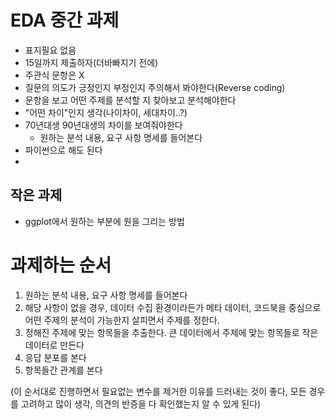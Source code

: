 


# EDA 중간 과제
* 표지필요 없음
* 15일까지 제출하자(더바빠지기 전에)
* 주관식 문항은 X
* 질문의 의도가 긍정인지 부정인지 주의해서 봐야한다(Reverse coding)
* 문항을 보고 어떤 주제를 분석할 지 찾아보고 분석해야한다
* "어떤 차이"인지 생각(나이차이, 세대차이..?)
* 70년대생 90년대생의 차이를 보여줘야한다
	* 원하는 분석 내용, 요구 사항 명세를 들어본다
* 파이썬으로 해도 된다
* 

## 작은 과제
* ggplot에서 원하는 부분에 원을 그리는 방법

# 과제하는 순서
1. 원하는 분석 내용, 요구 사항 명세를 들어본다
2. 해당 사항이 없을 경우,
데이터 수집 환경이라든가 메타 데이터, 코드북을 중심으로 어떤 주제의 분석이 가능한지 살피면서 주제를 정한다.
3. 정해진 주제에 맞는 항목들을 추출한다.
큰 데이터에서 주제에 맞는 항목들로 작은 데이터로 만든다
4. 응답 분포를 본다
5. 항목들간 관계를 본다

(이 순서대로 진행하면서 필요없는 변수를 제거한 이유를 드러내는 것이 좋다, 모든 경우를 고려하고 많이 생각, 의견의 반증을 다 확인했는지 알 수 있게 된다)



<!--stackedit_data:
eyJoaXN0b3J5IjpbLTc2MzI1MzE2NSwtNzM2MjE0NTE3LC0yNj
gzNDQzMDMsNDEyMTg0ODgwLDYwMzY4NDk2MCw3MzA5OTgxMTZd
fQ==
-->